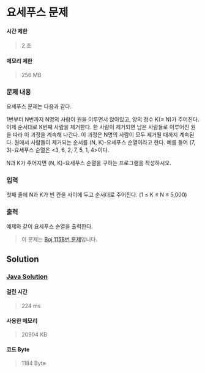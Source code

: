 # 요세푸스 문제


#### 시간 제한


> 2 초


#### 메모리 제한


> 256 MB


### 문제 내용


요세푸스 문제는 다음과 같다.

1번부터 N번까지 N명의 사람이 원을 이루면서 앉아있고, 양의 정수 K(≤ N)가 주어진다. 이제 순서대로 K번째 사람을 제거한다. 한 사람이 제거되면 남은 사람들로 이루어진 원을 따라 이 과정을 계속해 나간다. 이 과정은 N명의 사람이 모두 제거될 때까지 계속된다. 원에서 사람들이 제거되는 순서를 (N, K)-요세푸스 순열이라고 한다. 예를 들어 (7, 3)-요세푸스 순열은 <3, 6, 2, 7, 5, 1, 4>이다.

N과 K가 주어지면 (N, K)-요세푸스 순열을 구하는 프로그램을 작성하시오.


### 입력


첫째 줄에 N과 K가 빈 칸을 사이에 두고 순서대로 주어진다. (1 ≤ K ≤ N ≤ 5,000)


### 출력


예제와 같이 요세푸스 순열을 출력한다.


> 이 문제는 [Boj 1158번 문제](https://www.acmicpc.net/problem/1158)입니다.


## Solution


### [Java Solution](./main.java)


#### 걸린 시간


> 224 ms


#### 사용한 메모리


> 20904 KB


#### 코드 Byte


> 1184 Byte
